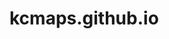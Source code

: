 # kcmaps.github.io
<!DOCTYPE html />

<!-- 
    Hey... omggg inspect element (or you downloaded my code from Github lol)! 
    If you're here, I am researching a career in computer science!
    I will be covering: a computer science career, how that career interests me, education, applications, and other fun facts :>
    ____
    (.   \
     \  |  
      \ |___(\--/)
    __/    (  . . )
    "'._.    '-.O.'
    '-.  \ "|\
    '.,,/'.,, 
-->

<html>

<head>
    <meta charset=“UTF-8” />
    <link rel="stylesheet" href="style.css" />
    <link rel="shortcut icon" href="images/bow.svg" type="image/x-icon" />
    <title>Athena Hernandez</title>
</head>
